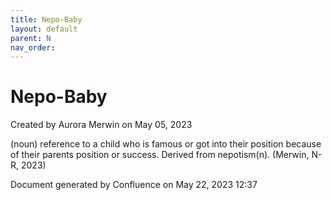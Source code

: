 ```yaml
---
title: Nepo-Baby
layout: default
parent: N
nav_order:
---
```


# Nepo-Baby

Created by  Aurora Merwin on May 05, 2023

(noun) reference to a child who is famous or got into their position because of their parents position or success. Derived from nepotism(n). (Merwin, N-R, 2023)

Document generated by Confluence on May 22, 2023 12:37


